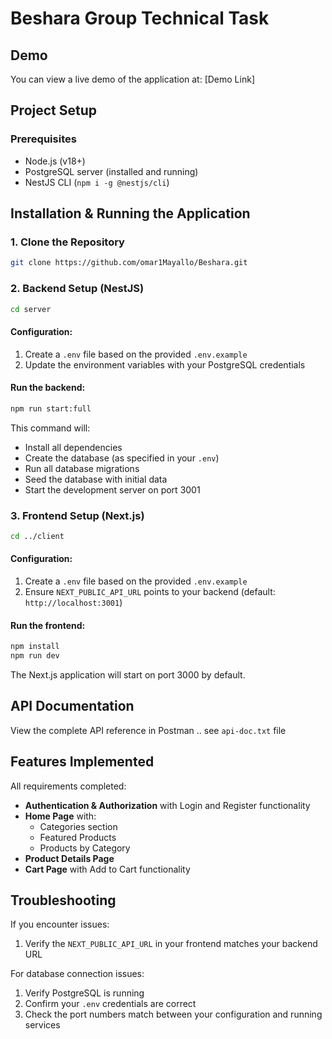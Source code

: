 # Beshara Group Technical Task

## Demo

You can view a live demo of the application at: [Demo Link]

## Project Setup

### Prerequisites

- Node.js (v18+)
- PostgreSQL server (installed and running)
- NestJS CLI (`npm i -g @nestjs/cli`)

## Installation & Running the Application

### 1. Clone the Repository

```bash
git clone https://github.com/omar1Mayallo/Beshara.git
```

### 2. Backend Setup (NestJS)

```bash
cd server
```

#### Configuration:

1. Create a `.env` file based on the provided `.env.example`
2. Update the environment variables with your PostgreSQL credentials

#### Run the backend:

```bash
npm run start:full
```

This command will:

- Install all dependencies
- Create the database (as specified in your `.env`)
- Run all database migrations
- Seed the database with initial data
- Start the development server on port 3001

### 3. Frontend Setup (Next.js)

```bash
cd ../client
```

#### Configuration:

1. Create a `.env` file based on the provided `.env.example`
2. Ensure `NEXT_PUBLIC_API_URL` points to your backend (default: `http://localhost:3001`)

#### Run the frontend:

```bash
npm install
npm run dev
```

The Next.js application will start on port 3000 by default.

## API Documentation

View the complete API reference in Postman .. see `api-doc.txt` file

## Features Implemented

All requirements completed:

- **Authentication & Authorization** with Login and Register functionality
- **Home Page** with:
  - Categories section
  - Featured Products
  - Products by Category
- **Product Details Page**
- **Cart Page** with Add to Cart functionality

## Troubleshooting

If you encounter issues:

1. Verify the `NEXT_PUBLIC_API_URL` in your frontend matches your backend URL

For database connection issues:

1. Verify PostgreSQL is running
2. Confirm your `.env` credentials are correct
3. Check the port numbers match between your configuration and running services
